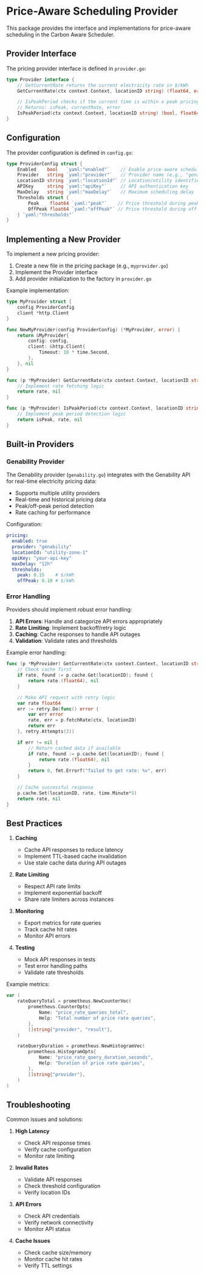 # Price-Aware Scheduling Provider

This package provides the interface and implementations for price-aware scheduling in the Carbon Aware Scheduler.

## Provider Interface

The pricing provider interface is defined in `provider.go`:

```go
type Provider interface {
    // GetCurrentRate returns the current electricity rate in $/kWh
    GetCurrentRate(ctx context.Context, locationID string) (float64, error)

    // IsPeakPeriod checks if the current time is within a peak pricing period
    // Returns: isPeak, currentRate, error
    IsPeakPeriod(ctx context.Context, locationID string) (bool, float64, error)
}
```

## Configuration

The provider configuration is defined in `config.go`:

```go
type ProviderConfig struct {
    Enabled    bool   `yaml:"enabled"`    // Enable price-aware scheduling
    Provider   string `yaml:"provider"`   // Provider name (e.g., "genability")
    LocationID string `yaml:"locationId"` // Location/utility identifier
    APIKey     string `yaml:"apiKey"`     // API authentication key
    MaxDelay   string `yaml:"maxDelay"`   // Maximum scheduling delay
    Thresholds struct {
        Peak    float64 `yaml:"peak"`    // Price threshold during peak hours
        OffPeak float64 `yaml:"offPeak"` // Price threshold during off-peak hours
    } `yaml:"thresholds"`
}
```

## Implementing a New Provider

To implement a new pricing provider:

1. Create a new file in the pricing package (e.g., `myprovider.go`)
2. Implement the Provider interface
3. Add provider initialization to the factory in `provider.go`

Example implementation:

```go
type MyProvider struct {
    config ProviderConfig
    client *http.Client
}

func NewMyProvider(config ProviderConfig) (*MyProvider, error) {
    return &MyProvider{
        config: config,
        client: &http.Client{
            Timeout: 10 * time.Second,
        },
    }, nil
}

func (p *MyProvider) GetCurrentRate(ctx context.Context, locationID string) (float64, error) {
    // Implement rate fetching logic
    return rate, nil
}

func (p *MyProvider) IsPeakPeriod(ctx context.Context, locationID string) (bool, float64, error) {
    // Implement peak period detection logic
    return isPeak, rate, nil
}
```

## Built-in Providers

### Genability Provider

The Genability provider (`genability.go`) integrates with the Genability API for real-time electricity pricing data:

- Supports multiple utility providers
- Real-time and historical pricing data
- Peak/off-peak period detection
- Rate caching for performance

Configuration:
```yaml
pricing:
  enabled: true
  provider: "genability"
  locationId: "utility-zone-1"
  apiKey: "your-api-key"
  maxDelay: "12h"
  thresholds:
    peak: 0.15    # $/kWh
    offPeak: 0.10 # $/kWh
```

### Error Handling

Providers should implement robust error handling:

1. **API Errors**: Handle and categorize API errors appropriately
2. **Rate Limiting**: Implement backoff/retry logic
3. **Caching**: Cache responses to handle API outages
4. **Validation**: Validate rates and thresholds

Example error handling:
```go
func (p *MyProvider) GetCurrentRate(ctx context.Context, locationID string) (float64, error) {
    // Check cache first
    if rate, found := p.cache.Get(locationID); found {
        return rate.(float64), nil
    }

    // Make API request with retry logic
    var rate float64
    err := retry.Do(func() error {
        var err error
        rate, err = p.fetchRate(ctx, locationID)
        return err
    }, retry.Attempts(3))

    if err != nil {
        // Return cached data if available
        if rate, found := p.cache.Get(locationID); found {
            return rate.(float64), nil
        }
        return 0, fmt.Errorf("failed to get rate: %v", err)
    }

    // Cache successful response
    p.cache.Set(locationID, rate, time.Minute*5)
    return rate, nil
}
```

## Best Practices

1. **Caching**
   - Cache API responses to reduce latency
   - Implement TTL-based cache invalidation
   - Use stale cache data during API outages

2. **Rate Limiting**
   - Respect API rate limits
   - Implement exponential backoff
   - Share rate limiters across instances

3. **Monitoring**
   - Export metrics for rate queries
   - Track cache hit rates
   - Monitor API errors

4. **Testing**
   - Mock API responses in tests
   - Test error handling paths
   - Validate rate thresholds

Example metrics:
```go
var (
    rateQueryTotal = prometheus.NewCounterVec(
        prometheus.CounterOpts{
            Name: "price_rate_queries_total",
            Help: "Total number of price rate queries",
        },
        []string{"provider", "result"},
    )

    rateQueryDuration = prometheus.NewHistogramVec(
        prometheus.HistogramOpts{
            Name: "price_rate_query_duration_seconds",
            Help: "Duration of price rate queries",
        },
        []string{"provider"},
    )
)
```

## Troubleshooting

Common issues and solutions:

1. **High Latency**
   - Check API response times
   - Verify cache configuration
   - Monitor rate limiting

2. **Invalid Rates**
   - Validate API responses
   - Check threshold configuration
   - Verify location IDs

3. **API Errors**
   - Check API credentials
   - Verify network connectivity
   - Monitor API status

4. **Cache Issues**
   - Check cache size/memory
   - Monitor cache hit rates
   - Verify TTL settings

